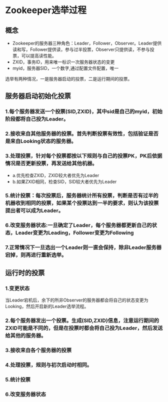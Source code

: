 # Zookeeper选举过程

## 概念

- Zookeeper的服务器三种角色：Leader，Follower，Observer。Leader提供读和写，Follower提供读，参与过半投票，Observer只提供读，不参与投票，可以提高读性能。
- ZXID，事务ID，用来唯一标识一次服务器状态的变更
- myid，服务器SID，一个数字,通过配置文件配置，唯一

选举有两种情况，一是服务器启动的投票，二是运行期间的投票。

## 服务器启动初始化投票

### 1.每个服务器发送一个投票(SID,ZXID)，其中sid是自己的myid，初始阶段都将自己投为Leader。
### 2.接收来自其他服务器的投票。首先判断投票有效性，包括验证是否是来自Looking状态的服务器。
### 3.处理投票，针对每个投票都按以下规则与自己的投票PK，PK后依据情况是否更新投票，再发送给其他机器。

- a.优先检查ZXID，ZXID较大者优先为Leader
- b.如果ZXID相同，检查SID，SID较大者优先为Leader

### 5.统计投票：每次投票后，服务器统计所有投票，判断是否有过半的机器收到相同的投票，如果某个投票达到一半的要求，则认为该投票提出者可以成为Leader。
### 6.改变服务器状态:一旦确定了Leader，每个服务器都更新自己的状态，Leader变更为Leading，Follower变更为Following
### 7.正常情况下一旦选出一个Leader则一直会保持，除非Leader服务器宕掉，则再进行重新选举。

## 运行时的投票
### 1.变更状态

当Leader宕机后，余下的所非Observer的服务器都会将自己的状态变更为Looking，然后开启新的Leader选举流程。

### 2.每个服务器发出一个投票。生成(SID,ZXID)信息，注意运行期间的ZXID可能是不同的，但是在投票时都会将自己投为Leader，然后发送给其他的服务器。

### 3.接收来自各个服务器的投票
### 4.处理投票，规则与初次启动时相同。
### 5.统计投票
### 6.改变服务器状态